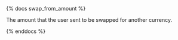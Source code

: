 {% docs swap_from_amount %}

The amount that the user sent to be swapped for another currency. 

{% enddocs %}